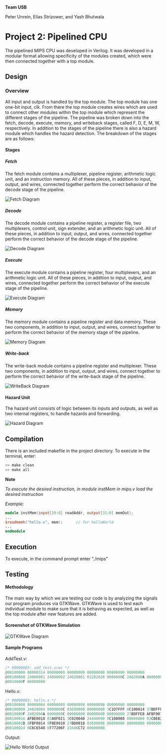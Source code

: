 **Team USB**

Peter Unrein, Elias Strizower, and Yash Bhutwala

# Project 2: Pipelined CPU

The pipelined MIPS CPU was developed in Verilog. It was developed in a modular format allowing specificity of the modules created, which were then connected together with a top module.

## Design

### Overview

All input and output is handled by the top module. The top module has one one-bit input, clk. From there the top module creates wires which are used to connect other modules within the top module which represent the different stages of the pipeline. The pipeline was broken down into the fetch, decode, execute, memory, and writeback stages, called F, D, E, M, W, respectively. In addition to the stages of the pipeline there is also a hazard module which handles the hazard detection. The breakdown of the stages are as follows:

#### Stages

##### Fetch

The fetch module contains a multiplexer, pipeline register, arithmetic logic unit, and an instruction memory. All of these pieces, in addition to input, output, and wires, connected together perform the correct behavior of the decode stage of the pipeline.

![Fetch Diagram](ReadME_Files/Fetch_Diagram.png "Fetch Diagram")

##### Decode

The decode module contains a pipeline register, a register file, two multiplexers, control unit, sign extender, and an arithmetic logic unit. All of these pieces, in addition to input, output, and wires, connected together perform the correct behavior of the decode stage of the pipeline.

![Decode Diagram](ReadME_Files/Decode_Diagram.png "Decode Diagram")

##### Execute

The execute module contains a pipeline register, four multiplexers, and an arithmetic logic unit. All of these pieces, in addition to input, output, and wires, connected together perform the correct behavior of the execute stage of the pipeline.

![Execute Diagram](ReadME_Files/Execute_Diagram.png "Execute Diagram")

##### Memory

The memory module contains a pipeline register and data memory. These two components, in addition to input, output, and wires, connect together to perform the correct behavior of the memory stage of the pipeline.

![Memory Diagram](ReadME_Files/Memory_Diagram.png "Memory Diagram")

##### Write-back

The write-back module contains a pipeline register and multiplexer. These two components, in addition to input, output, and wires, connect together to perform the correct behavior of the write-back stage of the pipeline.

![WriteBack Diagram](ReadME_Files/Writeback_Diagram.png "Write-back Diagram")

#### Hazard Unit

The hazard unit consists of logic between its inputs and outputs, as well as two internal registers, to handle hazards and forwarding.

![Hazard Diagram](ReadME_Files/Hazards_Diagram.png "Hazard Diagram")

## Compilation

There is an included makefile in the project directory. To execute in the terminal, enter:

```bash
>> make clean
>> make all
```

**Note**

_To execute the desired instruction, in module instMem in mips.v load the desired instruction_

_Example:_

```verilog
module instMem(input[29:0] readAddr, output[31:0] memOut);
...
$readmemh("hello.v", mem);		// for helloWorld
...
endmodule
```

## Execution

To execute, in the command prompt enter "./mips"

## Testing

#### Methodology

The main way by which we are testing our code is by analyzing the signals our program produces via GTKWave. GTKWave is used to test each individual module to make sure that it is behaving as expected, as well as the top module after new features are added.

#### Screenshot of GTKWave Simulation

![GTKWave Diagram](ReadME_Files/GTK_Wave_Screenshot.png "GTK Wave Testing")

#### Sample Programs

AddTest.v:

```verilog
/* 00000003: add_test.srec */
@00100000 00000314 00000000 00000000 00000000 00000000 00000000
@00100008 24080001 24090002 24020001 01282020 0000000C 2402000A 0000000C
@0010000F 00000000
```

Hello.v:

```verilog
/* 00000003: hello.s */
@00100000 80000004 00000000 00000000 00000000 00000000 00000000
@00100008 24020004 0000000C 03E00008 00000000 3C1D7FFF 0C100014 37BDFFFC
@0010000F 2402000A 0000000C 00000000 00000000 00000000 27BDFFE8 AFBF0014
@00100016 AFBE0010 03A0F021 3C020040 24440090 0C100008 00000000 03C0E821
@0010001D 8FBF0014 8FBE0010 27BD0018 03E00008 00000000 00000000 00000000
@00100024 6C6C6548 6F77206F 21646C72 00000000
```

Output:

![Hello World Output](ReadME_Files/Output.png "Hello World Output")
